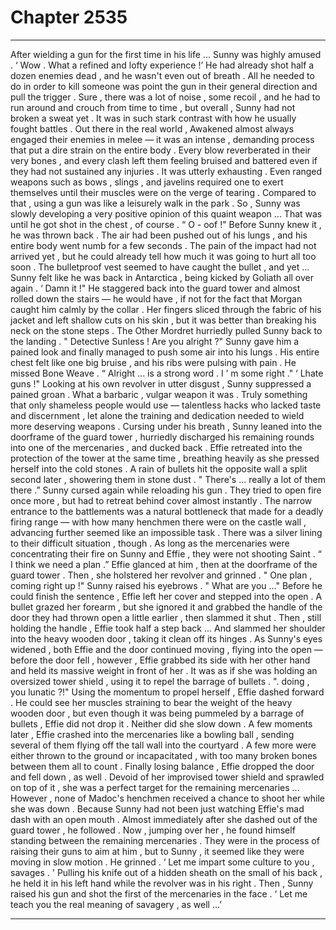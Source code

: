 
# Chapter 2535


---

After wielding a gun for the first time in his life ...
Sunny was highly amused .
‘ Wow . What a refined and lofty experience !’ He had already shot half a dozen enemies dead , and he wasn't even out of breath . All he needed to do in order to kill someone was point the gun in their general direction and pull the trigger . Sure , there was a lot of noise , some recoil , and he had to run around and crouch from time to time , but overall , Sunny had not broken a sweat yet . It was in such stark contrast with how he usually fought battles . Out there in the real world , Awakened almost always engaged their enemies in melee — it was an intense , demanding process that put a dire strain on the entire body . Every blow reverberated in their very bones , and every clash left them feeling bruised and battered even if they had not sustained any injuries .
It was utterly exhausting .
Even ranged weapons such as bows , slings , and javelins required one to exert themselves until their muscles were on the verge of tearing .
Compared to that , using a gun was like a leisurely walk in the park . So , Sunny was slowly developing a very positive opinion of this quaint weapon ...
That was until he got shot in the chest , of course .
“ O - oof !"
Before Sunny knew it , he was thrown back . The air had been pushed out of his lungs , and his entire body went numb for a few seconds . The pain of the impact had not arrived yet , but he could already tell how much it was going to hurt all too soon . The bulletproof vest seemed to have caught the bullet , and yet ...
Sunny felt like he was back in Antarctica , being kicked by Goliath all over again . ‘ Damn it !"
He staggered back into the guard tower and almost rolled down the stairs — he would have , if not for the fact that Morgan caught him calmly by the collar . Her fingers sliced through the fabric of his jacket and left shallow cuts on his skin , but it was better than breaking his neck on the stone steps . The Other Mordret hurriedly pulled Sunny back to the landing .
" Detective Sunless ! Are you alright ?"
Sunny gave him a pained look and finally managed to push some air into his lungs . His entire chest felt like one big bruise , and his ribs were pulsing with pain .
He missed Bone Weave .
“ Alright ... is a strong word . I ’ m some right ." ‘ Lhate guns !"
Looking at his own revolver in utter disgust , Sunny suppressed a pained groan .
What a barbaric , vulgar weapon it was . Truly something that only shameless people would use — talentless hacks who lacked taste and discernment , let alone the training and dedication needed to wield more deserving weapons .
Cursing under his breath , Sunny leaned into the doorframe of the guard tower , hurriedly discharged his remaining rounds into one of the mercenaries , and ducked back .
Effie retreated into the protection of the tower at the same time , breathing heavily as she pressed herself into the cold stones . A rain of bullets hit the opposite wall a split second later , showering them in stone dust .
" There's ... really a lot of them there .”
Sunny cursed again while reloading his gun . They tried to open fire once more , but had to retreat behind cover almost instantly . The narrow entrance to the battlements was a natural bottleneck that made for a deadly firing range — with how many henchmen there were on the castle wall , advancing further seemed like an impossible task .
There was a silver lining to their difficult situation , though . As long as the mercenaries were concentrating their fire on Sunny and Effie , they were not shooting Saint .
“ I think we need a plan .”
Effie glanced at him , then at the doorframe of the guard tower .
Then , she holstered her revolver and grinned .
" One plan , coming right up !"
Sunny raised his eyebrows .
" What are you ..."
Before he could finish the sentence , Effie left her cover and stepped into the open . A bullet grazed her forearm , but she ignored it and grabbed the handle of the door they had thrown open a little earlier , then slammed it shut .
Then , still holding the handle , Effie took half a step back ...
And slammed her shoulder into the heavy wooden door , taking it clean off its hinges . As Sunny's eyes widened , both Effie and the door continued moving , flying into the open — before the door fell , however , Effie grabbed its side with her other hand and held its massive weight in front of her .
It was as if she was holding an oversized tower shield , using it to repel the barrage of bullets .
". doing , you lunatic ?!"
Using the momentum to propel herself , Effie dashed forward . He could see her muscles straining to bear the weight of the heavy wooden door , but even though it was being pummeled by a barrage of bullets , Effie did not drop it .
Neither did she slow down .
A few moments later , Effie crashed into the mercenaries like a bowling ball , sending several of them flying off the tall wall into the courtyard . A few more were either thrown to the ground or incapacitated , with too many broken bones between them all to count .
Finally losing balance , Effie dropped the door and fell down , as well . Devoid of her improvised tower shield and sprawled on top of it , she was a perfect target for the remaining mercenaries ...
However , none of Madoc's henchmen received a chance to shoot her while she was down .
Because Sunny had not been just watching Effie's mad dash with an open mouth . Almost immediately after she dashed out of the guard tower , he followed .
Now , jumping over her , he found himself standing between the remaining mercenaries .
They were in the process of raising their guns to aim at him , but to Sunny , it seemed like they were moving in slow motion .
He grinned .
‘ Let me impart some culture to you , savages . ' Pulling his knife out of a hidden sheath on the small of his back , he held it in his left hand while the revolver was in his right . Then , Sunny raised his gun and shot the first of the mercenaries in the face .
‘ Let me teach you the real meaning of savagery , as well ...’

---

